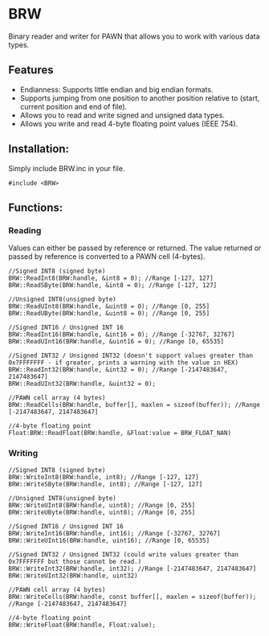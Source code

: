 # BRW
Binary reader and writer for PAWN that allows you to work with various data types.



## Features
 * Endianness: Supports little endian and big endian formats.
 * Supports jumping from one position to another position relative to (start, current position and end of file).
 * Allows you to read and write signed and unsigned data types.
 * Allows you write and read 4-byte floating point values (IEEE 754).
 
 

## Installation:
Simply include BRW.inc in your file.

```pawn
#include <BRW>
```

## Functions:

### Reading

Values can either be passed by reference or returned. The value returned or passed by reference is converted to a PAWN cell (4-bytes). 
```pawn
//Signed INT8 (signed byte)
BRW::ReadInt8(BRW:handle, &int8 = 0); //Range [-127, 127]
BRW::ReadSByte(BRW:handle, &int8 = 0); //Range [-127, 127]

//Unsigned INT8(unsigned byte)
BRW::ReadUInt8(BRW:handle, &uint8 = 0); //Range [0, 255]
BRW::ReadUByte(BRW:handle, &uint8 = 0); //Range [0, 255]

//Signed INT16 / Unsigned INT 16
BRW::ReadInt16(BRW:handle, &int16 = 0); //Range [-32767, 32767]
BRW::ReadUInt16(BRW:handle, &uint16 = 0); //Range [0, 65535]

//Signed INT32 / Unsigned INT32 (doesn't support values greater than 0x7FFFFFFF - if greater, prints a warning with the value in HEX)
BRW::ReadInt32(BRW:handle, &int32 = 0); //Range [-2147483647, 2147483647]
BRW::ReadUInt32(BRW:handle, &uint32 = 0); 

//PAWN cell array (4 bytes)
BRW::ReadCells(BRW:handle, buffer[], maxlen = sizeof(buffer)); //Range [-2147483647, 2147483647]

//4-byte floating point
Float:BRW::ReadFloat(BRW:handle, &Float:value = BRW_FLOAT_NAN)
```


### Writing


```pawn
//Signed INT8 (signed byte)
BRW::WriteInt8(BRW:handle, int8); //Range [-127, 127]
BRW::WriteSByte(BRW:handle, int8); //Range [-127, 127]

//Unsigned INT8(unsigned byte)
BRW::WriteUInt8(BRW:handle, uint8); //Range [0, 255]
BRW::WriteUByte(BRW:handle, uint8); //Range [0, 255]

//Signed INT16 / Unsigned INT 16
BRW::WriteInt16(BRW:handle, int16); //Range [-32767, 32767]
BRW::WriteUInt16(BRW:handle, uint16); //Range [0, 65535]

//Signed INT32 / Unsigned INT32 (could write values greater than 0x7FFFFFFF but those cannot be read.)
BRW::WriteInt32(BRW:handle, int32); //Range [-2147483647, 2147483647]
BRW::WriteUInt32(BRW:handle, uint32)

//PAWN cell array (4 bytes)
BRW::WriteCells(BRW:handle, const buffer[], maxlen = sizeof(buffer)); //Range [-2147483647, 2147483647]

//4-byte floating point
BRW::WriteFloat(BRW:handle, Float:value);

```
